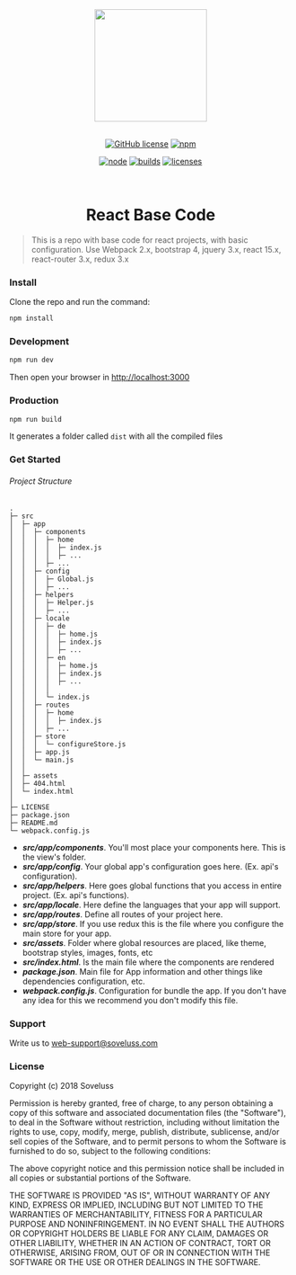 <div align="center">
  <a href="https://reactjs.org/">
    <img width="200" height="200" src="https://sandstorm.de/_Resources/Persistent/3285416e8503b2c8354c321bcd690cf550b8b2d3/React-Logo.svg">
  </a>
  <br>
  <br>


[![GitHub license](https://img.shields.io/badge/license-MIT-blue.svg)](https://github.com/facebook/react/blob/master/LICENSE)
[![npm][npm]][npm-url]

[![node][node]][node-url]
[![builds][builds]][builds-url]
[![licenses][licenses]][licenses-url]

  <br>

  <h1>React Base Code</h1>
</div>

> This is a repo with base code for react projects, with basic configuration. Use Webpack 2.x, bootstrap 4, jquery 3.x, react 15.x, react-router 3.x, redux 3.x

### Install

Clone the repo and run the command:

```bash
npm install
```

### Development

```bash
npm run dev
```
Then open your browser in [http://localhost:3000](http://localhost:3000/)

### Production

```bash
npm run build
```
It generates a folder called `dist` with all the compiled files

### Get Started

###### Project Structure

```
.
├─ src
│  ├─ app
│  │  ├─ components
│  │  │  ├─ home
│  │  │  │  ├─ index.js
│  │  │  │  ├─ ...
│  │  │  ├─ ...
│  │  ├─ config
│  │  │  ├─ Global.js
│  │  │  ├─ ...
│  │  ├─ helpers
│  │  │  ├─ Helper.js
│  │  │  ├─ ...
│  │  ├─ locale
│  │  │  ├─ de
│  │  │  │  ├─ home.js
│  │  │  │  ├─ index.js
│  │  │  │  ├─ ...
│  │  │  ├─ en
│  │  │  │  ├─ home.js
│  │  │  │  ├─ index.js
│  │  │  │  ├─ ...
│  │  │  │  
│  │  │  └─ index.js
│  │  ├─ routes
│  │  │  ├─ home
│  │  │  │  ├─ index.js
│  │  │  ├─ ...
│  │  ├─ store
│  │  │  └─ configureStore.js
│  │  ├─ app.js
│  │  └─ main.js
│  │
│  ├─ assets
│  ├─ 404.html
│  └─ index.html
│   
├─ LICENSE
├─ package.json
├─ README.md
└─ webpack.config.js
```
* ***src/app/components***. You'll most place your components here. This is the view's folder.
* ***src/app/config***. Your global app's configuration goes here. (Ex. api's configuration).
* ***src/app/helpers***. Here goes global functions that you access in entire project. (Ex. api's functions).
* ***src/app/locale***. Here define the languages that your app will support.
* ***src/app/routes***. Define all routes of your project here.
* ***src/app/store***. If you use redux this is the file where you configure the main store for your app.
* ***src/assets***. Folder where global resources are placed, like theme, bootstrap styles, images, fonts, etc
* ***src/index.html***. Is the main file where the components are rendered
* ***package.json***. Main file for App information and other things like dependencies configuration, etc.
* ***webpack.config.js***. Configuration for bundle the app. If you don't have any idea for this we recommend you don't modify this file.

### Support

Write us to [web-support@soveluss.com](mailto:web-support@soveluss.com)

### License

Copyright (c) 2018 Soveluss

Permission is hereby granted, free of charge, to any person obtaining a copy of this software and associated documentation files (the "Software"), to deal in the Software without restriction, including without limitation the rights to use, copy, modify, merge, publish, distribute, sublicense, and/or sell copies of the Software, and to permit persons to whom the Software is furnished to do so, subject to the following conditions:

The above copyright notice and this permission notice shall be included in all copies or substantial portions of the Software.

THE SOFTWARE IS PROVIDED "AS IS", WITHOUT WARRANTY OF ANY KIND, EXPRESS OR IMPLIED, INCLUDING BUT NOT LIMITED TO THE WARRANTIES OF MERCHANTABILITY, FITNESS FOR A PARTICULAR PURPOSE AND NONINFRINGEMENT. IN NO EVENT SHALL THE AUTHORS OR COPYRIGHT HOLDERS BE LIABLE FOR ANY CLAIM, DAMAGES OR OTHER LIABILITY, WHETHER IN AN ACTION OF CONTRACT, TORT OR OTHERWISE, ARISING FROM, OUT OF OR IN CONNECTION WITH THE SOFTWARE OR THE USE OR OTHER DEALINGS IN THE SOFTWARE.

[npm]: https://img.shields.io/npm/v/webpack.svg
[npm-url]: https://npmjs.com/package/webpack

[node]: https://img.shields.io/node/v/webpack.svg
[node-url]: https://nodejs.org

[builds-url]: https://ci.appveyor.com/project/sokra/webpack/branch/master
[builds]: https://ci.appveyor.com/api/projects/status/github/webpack/webpack?svg=true

[licenses-url]: https://app.fossa.io/projects/git%2Bhttps%3A%2F%2Fgithub.com%2Fwebpack%2Fwebpack?ref=badge_shield
[licenses]: https://app.fossa.io/api/projects/git%2Bhttps%3A%2F%2Fgithub.com%2Fwebpack%2Fwebpack.svg?type=shield
